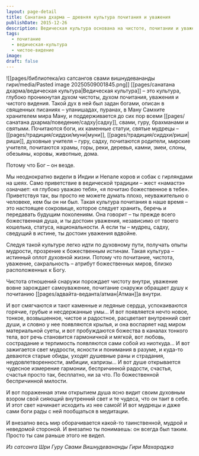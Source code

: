 ```yaml
---
layout: page-detail
title: Санатана дхарма – древняя культура почитания и уважения
publishDate: 2015-12-26
description: Ведическая культура основана на чистоте, почитании и уважении ко всему живому и неживому, видя в каждом проявление божественного. Эта традиция учит видеть в каждом человеке и существе божественную душу, что способствует внутренней чистоте, гармонии и духовному развитию. Культура почитания открывает сердце, наполняет душу светом, радостью и мудростью, позволяя обрести счастье и воспринимать мир как проявление высшей истины.
tags:
  - почитание
  - ведическая-культура
  - чистое-видение
image: 
draft: false
---
```

![[pages/библиотека/из сатсангов свами вишнудевананды гири/media/Pasted image 20250509001845.png]]
[[pages/санатана дхарма/ведическая культура|Ведическая культура]] – это культура, глубоко проникнутая духом чистоты, духом почитания, уважения и чистого видения. Такой дух в ней был задан богами, описан в священных писаниях – упанишадах, пуранах, в Ману Самхите хранителем мира Ману, и поддерживается до сих пор всеми [[pages/санатана дхарма/поведение/садху|садху]], свами, гуру, брахманами и святыми. Почитаются боги, их каменные статуи, святые мудрецы – [[pages/традиция/сиддхи/муни|муни]], [[pages/традиция/сиддхи/риши|риши]], духовные учителя – гуру, садху, почитаются родители, мирские учителя, почитаются храмы, горы, реки, деревья, камни, змеи, слоны, обезьяны, коровы, животные, дома.

Потому что Бог – он везде.

Мы неоднократно видели в Индии и Непале коров и собак с гирляндами на шеях. Само приветствие в ведической традиции – жест «намастэ» означает: «я глубоко уважаю тебя», «я почитаю божественное в тебе». Приветствуя так, вы просто не можете думать плохо, неуважительно о человеке, кем бы он ни был. Такая культура почитания в наше время – это настоящее сокровище, которое следует хранить, беречь и передавать будущим поколениям. Она говорит – ты прежде всего божественная душа, и ты достоин уважения, независимо от твоего кошелька, статуса, национальности. А если ты – мудрец, садху, сведущий в истине, ты достоин уважения вдвойне.

Следуя такой культуре легко идти по духовному пути, получать опыты мудрости, прозрение к божественным истинам. Такая культура – истинный оплот духовной жизни. Потому что почитание, чистота, уважение, сакральность – атрибут божественных миров, близко расположенных к Богу.

Чистота отношений снаружи порождает чистоту внутри, уважение вовне зарождает самоуважение, почитание снаружи обращает душу к почитанию [[pages/адвайта-веданта/атман|Атман]]а внутри. 

И вот смягчаются и тают каменные и ледяные сердца, успокаиваются горячие, грубые и несдержанные умы... И вот появляется нечто новое, тонкое, возвышенное, чистое и радостное, расцветает внутренний свет души, и словно у нее появляются крылья, и она воспаряет над миром материальной суеты, и вот пробуждаются божества в каналах тонкого тела, вот речь становится гармоничной и мягкой, вот любовь, сострадание и терпимость появляются сами собой из ниоткуда... И вот зажигается свет мудрости, ясности и понимания в разуме, и куда-то деваются старые обиды, уходят душевные раны и страдания, неудовлетворенности, амбиции, капризы... И вот душе открывается чудесное измерение гармонии, беспричинной радости, счастья, счастья просто так, бесплатно, ни за что. По божественной беспричинной милости.

И вот пораженная этим открытием душа ясно видит своим духовным взором свой сияющий внутренний свет и те чудеса, что он таит в себе. И этот свет начинает исходить из нее самой! И вот мудрецы и даже сами боги рады с ней пообщаться в медитации.

И внезапно весь мир оборачивается какой-то таинственной, мудрой и неведомой стороной. И внезапно ты понимаешь: он всегда был таким. Просто ты сам раньше этого не видел.

*Из сатсанга Шри Гуру Свами Вишнудевананды Гири Махараджа*

